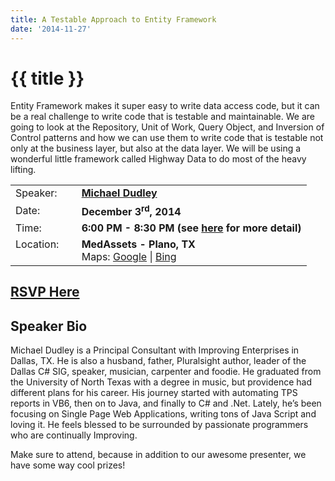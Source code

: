 ```yaml
---
title: A Testable Approach to Entity Framework
date: '2014-11-27'
---
```

# {{ title }}

Entity Framework makes it super easy to write data access code, but it can be a real challenge to write code that is testable and maintainable. We are going to look at the Repository, Unit of Work, Query Object, and Inversion of Control patterns and how we can use them to write code that is testable not only at the business layer, but also at the data layer. We will be using a wonderful little framework called Highway Data to do most of the heavy lifting.

<table><tbody><tr><td>Speaker:</td><td>&nbsp;</td><td><b><a title="Michael Dudley" target="_blank" href="https://twitter.com/MichaelPDudley">Michael Dudley</a></b></td></tr><tr><td>Date:</td><td>&nbsp;</td><td><b>December 3<sup>rd</sup>, 2014</b></td></tr><tr><td valign="top">Time:</td><td>&nbsp;</td><td><b>6:00 PM - 8:30 PM (see <a title="Location" href="../../location/index.html">here</a> for more detail)</b></td></tr><tr><td valign="top">Location:</td><td>&nbsp;</td><td><b>MedAssets - Plano, TX</b><br>Maps: <a title="Google" target="_blank" href="https://goo.gl/maps/1OyNE">Google</a> | <a title="Bing" target="_blank" href="http://binged.it/1afBEJ9">Bing</a></td></tr></tbody></table>

## [RSVP Here](https://www.eventbrite.com/e/a-testable-approach-to-entity-framework-tickets-14658711601)

## Speaker Bio

Michael Dudley is a Principal Consultant with Improving Enterprises in Dallas, TX. He is also a husband, father, Pluralsight author, leader of the Dallas C# SIG, speaker, musician, carpenter and foodie. He graduated from the University of North Texas with a degree in music, but providence had different plans for his career. His journey started with automating TPS reports in VB6, then on to Java, and finally to C# and .Net. Lately, he’s been focusing on Single Page Web Applications, writing tons of Java Script and loving it. He feels blessed to be surrounded by passionate programmers who are continually Improving.

Make sure to attend, because in addition to our awesome presenter, we have some way cool prizes!
    
